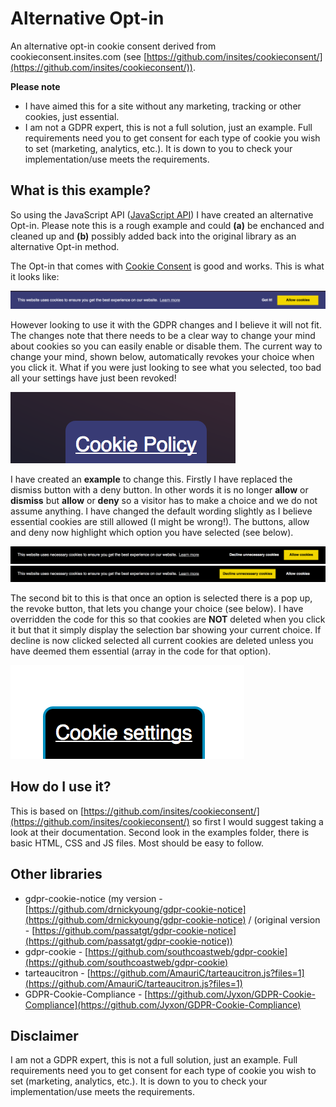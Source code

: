 # Alternative Opt-in
An alternative opt-in cookie consent derived from cookieconsent.insites.com (see [https://github.com/insites/cookieconsent/](https://github.com/insites/cookieconsent/)).

**Please note**

* I have aimed this for a site without any marketing, tracking or other cookies, just essential. 
* I am not a GDPR expert, this is not a full solution, just an example. Full requirements need you to get consent for each type of cookie you wish to set (marketing, analytics, etc.). It is down to you to check your implementation/use meets the requirements.

## What is this example?
So using the JavaScript API ([JavaScript API](http://cookieconsent.insites.com/documentation/javascript-api/)) I have created an alternative Opt-in. Please note this is a rough example and could **(a)** be enchanced and cleaned up and **(b)** possibly added back into the original library as an alternative Opt-in method.

The Opt-in that comes with [Cookie Consent](http://cookieconsent.insites.com/) is good and works. This is what it looks like:

![](images/original.png)

However looking to use it with the GDPR changes and I believe it will not fit. The changes note that there needs to be a clear way to change your mind about cookies so you can easily enable or disable them. The current way to change your mind, shown below, automatically revokes your choice when you click it. What if you were just looking to see what you selected, too bad all your settings have just been revoked!

![](images/revoke.png)

I have created an **example** to change this. Firstly I have replaced the dismiss button with a deny button. In other words it is no longer **allow** or **dismiss** but **allow** or **deny** so a visitor has to make a choice and we do not assume anything. I have changed the default wording slightly as I believe essential cookies are still allowed (I might be wrong!). The buttons, allow and deny now highlight which option you have selected (see below).

![](images/settings_alt_1.png) ![](images/settings_alt_2.png)

The second bit to this is that once an option is selected there is a pop up, the revoke button, that lets you change your choice (see below). I have overridden the code for this so that cookies are **NOT** deleted when you click it but that it simply display the selection bar showing your current choice. If decline is now clicked selected all current cookies are deleted unless you have deemed them essential (array in the code for that option).

![](images/revoke_alt.png)

## How do I use it?

This is based on [https://github.com/insites/cookieconsent/](https://github.com/insites/cookieconsent/) so first I would suggest taking a look at their documentation. Second look in the examples folder, there is basic HTML, CSS and JS files. Most should be easy to follow. 

## Other libraries

* gdpr-cookie-notice (my version - [https://github.com/drnickyoung/gdpr-cookie-notice](https://github.com/drnickyoung/gdpr-cookie-notice) / (original version - [https://github.com/passatgt/gdpr-cookie-notice](https://github.com/passatgt/gdpr-cookie-notice))
* gdpr-cookie - [https://github.com/southcoastweb/gdpr-cookie](https://github.com/southcoastweb/gdpr-cookie)
* tarteaucitron - [https://github.com/AmauriC/tarteaucitron.js?files=1](https://github.com/AmauriC/tarteaucitron.js?files=1)
* GDPR-Cookie-Compliance - [https://github.com/Jyxon/GDPR-Cookie-Compliance](https://github.com/Jyxon/GDPR-Cookie-Compliance)

## Disclaimer

I am not a GDPR expert, this is not a full solution, just an example. Full requirements need you to get consent for each type of cookie you wish to set (marketing, analytics, etc.). It is down to you to check your implementation/use meets the requirements.
